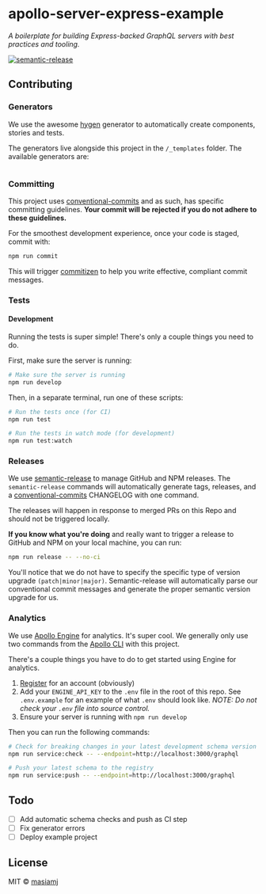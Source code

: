 # apollo-server-express-example

_A boilerplate for building Express-backed GraphQL servers with best practices and tooling._

[![semantic-release](https://img.shields.io/badge/%20%20%F0%9F%93%A6%F0%9F%9A%80-semantic--release-e10079.svg)](https://github.com/semantic-release/semantic-release)

## Contributing

### Generators

We use the awesome [hygen](http://www.hygen.io/) generator to automatically create components, stories and tests.

The generators live alongside this project in the `/_templates` folder. The available generators are:

```bash

```

### Committing

This project uses [conventional-commits](https://www.conventionalcommits.org/en/v1.0.0-beta.4/) and as such, has specific committing guidelines. **Your commit will be rejected if you do not adhere to these guidelines.**

For the smoothest development experience, once your code is staged, commit with:

```bash
npm run commit
```

This will trigger [commitizen](https://github.com/commitizen/cz-cli) to help you write effective, compliant commit messages.

### Tests

#### Development

Running the tests is super simple! There's only a couple things you need to do.

First, make sure the server is running:

```bash
# Make sure the server is running
npm run develop
```

Then, in a separate terminal, run one of these scripts:

```bash
# Run the tests once (for CI)
npm run test

# Run the tests in watch mode (for development)
npm run test:watch
```

### Releases

We use [semantic-release](https://github.com/semantic-release/semantic-release) to manage GitHub and NPM releases. The `semantic-release` commands will automatically generate tags, releases, and a [conventional-commits](https://www.conventionalcommits.org/en/v1.0.0-beta.4/) CHANGELOG with one command.

The releases will happen in response to merged PRs on this Repo and should not be triggered locally.

**If you know what you're doing** and really want to trigger a release to GitHub and NPM on your local machine, you can run:

```bash
npm run release -- --no-ci
```

You'll notice that we do not have to specify the specific type of version upgrade `(patch|minor|major)`. Semantic-release will automatically parse our conventional commit messages and generate the proper semantic version upgrade for us.

### Analytics

We use [Apollo Engine](https://www.apollographql.com/docs/references/apollo-engine/) for analytics. It's super cool. We generally only use two commands from the [Apollo CLI](https://www.npmjs.com/package/apollo) with this project.

There's a couple things you have to do to get started using Engine for analytics.

1. [Register](https://engine.apollographql.com) for an account (obviously)
2. Add your `ENGINE_API_KEY` to the `.env` file in the root of this repo. See `.env.example` for an example of what `.env` should look like. _NOTE: Do not check your `.env` file into source control._
3. Ensure your server is running with `npm run develop`

Then you can run the following commands:

```bash
# Check for breaking changes in your latest development schema version
npm run service:check -- --endpoint=http://localhost:3000/graphql

# Push your latest schema to the registry
npm run service:push -- --endpoint=http://localhost:3000/graphql
```

## Todo

- [ ] Add automatic schema checks and push as CI step
- [ ] Fix generator errors
- [ ] Deploy example project

## License

MIT © [masiamj](https://github.com/masiamj)
